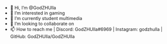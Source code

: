 - 👋 Hi, I’m @GodZHUlla
- 👀 I’m interested in gaming
- 🌱 I’m currently student multimedia 
- 💞️ I’m looking to collaborate on 
- 📫 How to reach me | Discord: GodZHUlla#6969 | Instagram: godzhulla | GitHub: GodZHUlla/GodZHUlla

<!---
GodZHUlla/GodZHUlla is a ✨ special ✨ repository because its `README.md` (this file) appears on your GitHub profile.
You can click the Preview link to take a look at your changes.
--->
